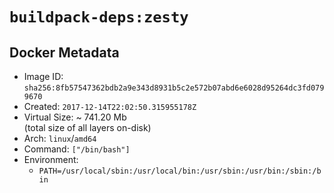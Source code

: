 # `buildpack-deps:zesty`

## Docker Metadata

- Image ID: `sha256:8fb57547362bdb2a9e343d8931b5c2e572b07abd6e6028d95264dc3fd0799670`
- Created: `2017-12-14T22:02:50.315955178Z`
- Virtual Size: ~ 741.20 Mb  
  (total size of all layers on-disk)
- Arch: `linux`/`amd64`
- Command: `["/bin/bash"]`
- Environment:
  - `PATH=/usr/local/sbin:/usr/local/bin:/usr/sbin:/usr/bin:/sbin:/bin`
